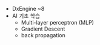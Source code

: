 * DxEngine ~8
* AI 기초 학습
  * Multi-layer perceptron (MLP)
  * Gradient Descent
  * back propagation
